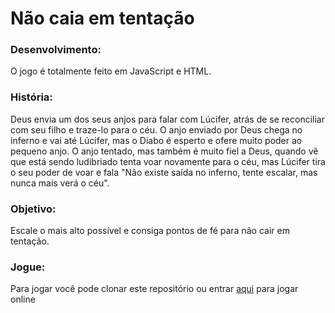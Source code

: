 # Não caia em tentação

### Desenvolvimento: 

O jogo é totalmente feito em JavaScript e HTML. 


### História: 

Deus envia um dos seus anjos para falar com Lúcifer, atrás de se reconciliar com seu filho e traze-lo para o céu.
O anjo enviado por Deus chega no inferno e vai até Lúcifer, mas o Diabo é esperto e ofere muito poder ao pequeno anjo. 
O anjo tentado, mas também é muito fiel a Deus, quando vê que está sendo ludibriado tenta voar novamente para o céu, mas Lúcifer tira o seu poder de voar e fala "Não existe saída no inferno, tente escalar, mas nunca mais verá o céu". 

### Objetivo: 

Escale o mais alto possível e consiga pontos de fé para não cair em tentação.


### Jogue:

Para jogar você pode clonar este repositório ou entrar [aqui](http://game.rohamann.kinghost.net/) para jogar online 

